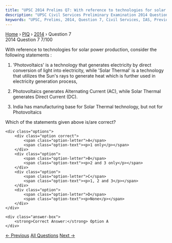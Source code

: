 ```yaml
---
title: "UPSC 2014 Prelims Q7: With reference to technologies for solar power production, c..."
description: "UPSC Civil Services Preliminary Examination 2014 Question 7 with options and answer"
keywords: "UPSC, Prelims, 2014, Question 7, Civil Services, IAS, Previous Year Questions"
---
```


<nav class="breadcrumb">
    <a href="../../">Home</a>
    <span>›</span>
    <a href="../">PIQ</a>
    <span>›</span>
    <a href="./">2014</a>
    <span>›</span>
    <span>Question 7</span>
</nav>

<div class="question-header">
    <div class="question-meta">
        <span class="year-badge">2014</span>
        <span class="question-number">Question 7</span>
        <span class="progress">7/100</span>
    </div>
    <div class="progress-bar">
        <div class="progress-fill" style="width: 7.0%"></div>
    </div>
</div>

<div class="question-content">
    <div class="question-text">
        <p>With reference to technologies for solar power production, consider the following statements :</p>
<ol>
<li>
<p>'Photovoltaics' is a technology that generates electricity by direct conversion of light into electricity, while 'Solar Thermal' is a technology that utilizes the Sun's rays to generate heat which is further used in electricity generation process,</p>
</li>
<li>
<p>Photovoltaics generates Alternating Current (AC), while Solar Thermal generates Direct Current (DC).</p>
</li>
<li>
<p>India has manufacturing base for Solar Thermal technology, but not for Photovoltaics</p>
</li>
</ol>
<p>Which of the statements given above is/are correct?</p>
    </div>
    
    <div class="options">
        <div class="option correct">
            <span class="option-letter">A</span>
            <span class="option-text"><p>1 only</p></span>
        </div>
        <div class="option">
            <span class="option-letter">B</span>
            <span class="option-text"><p>2 and 3 only</p></span>
        </div>
        <div class="option">
            <span class="option-letter">C</span>
            <span class="option-text"><p>1, 2 and 3</p></span>
        </div>
        <div class="option">
            <span class="option-letter">D</span>
            <span class="option-text"><p>None</p></span>
        </div>
    </div>

    <div class="answer-box">
        <strong>Correct Answer:</strong> Option A
    </div>
</div>

<div class="question-nav">
    <a href="../q006-with-reference-to-global-environment-facility-whic/" class="nav-btn prev">← Previous</a>
    <a href="../" class="nav-btn center">All Questions</a>
    <a href="../q008-consider-the-following-languages-1-gujarati-2-kann/" class="nav-btn next">Next →</a>
</div>
